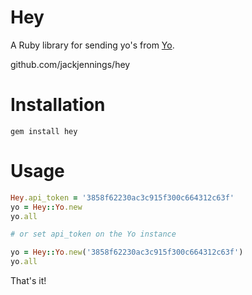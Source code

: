 # Hey

A Ruby library for sending yo's from [Yo](http://justyo.co).

github.com/jackjennings/hey

# Installation

```
gem install hey
```

# Usage

```ruby
Hey.api_token = '3858f62230ac3c915f300c664312c63f'
yo = Hey::Yo.new
yo.all

# or set api_token on the Yo instance

yo = Hey::Yo.new('3858f62230ac3c915f300c664312c63f')
yo.all
```

That's it!